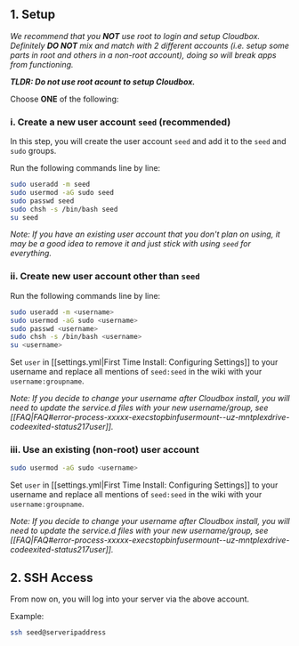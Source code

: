 ## 1. Setup

_We recommend that you **NOT** use root to login and setup Cloudbox. Definitely **DO NOT** mix and match with 2 different accounts (i.e. setup some parts in root and others in a non-root account), doing so will break apps from functioning._ <br/>

**_TLDR: Do not use root acount to setup Cloudbox._**

Choose **ONE** of the following:

###    i. Create a new user account `seed` (recommended)

In this step, you will create the user account `seed` and add it to the `seed` and `sudo` groups.  


Run the following commands line by line:


```bash
sudo useradd -m seed
sudo usermod -aG sudo seed
sudo passwd seed
sudo chsh -s /bin/bash seed
su seed
```

_Note: If you have an existing user account that you don't plan on using, it may be a good idea to remove it and just stick with using `seed` for everything._

###    ii. Create new user account other than `seed`

Run the following commands line by line:

```bash
sudo useradd -m <username>
sudo usermod -aG sudo <username>
sudo passwd <username>
sudo chsh -s /bin/bash <username>
su <username>
```

Set `user` in [[settings.yml|First Time Install: Configuring Settings]] to your username and replace all mentions of `seed:seed` in the wiki with your `username:groupname`.

_Note: If you decide to change your username after Cloudbox install, you will need to update the service.d files with your new username/group, see [[FAQ|FAQ#error-process-xxxxx-execstopbinfusermount--uz-mntplexdrive-codeexited-status217user]]._


###    iii. Use an existing (non-root) user account

```bash
sudo usermod -aG sudo <username>
```

Set `user` in [[settings.yml|First Time Install: Configuring Settings]] to your username and replace all mentions of `seed:seed` in the wiki with your `username:groupname`.

_Note: If you decide to change your username after Cloudbox install, you will need to update the service.d files with your new username/group, see [[FAQ|FAQ#error-process-xxxxx-execstopbinfusermount--uz-mntplexdrive-codeexited-status217user]]._


## 2. SSH Access

From now on, you will log into your server via the above account.

Example:
```bash
ssh seed@serveripaddress
```